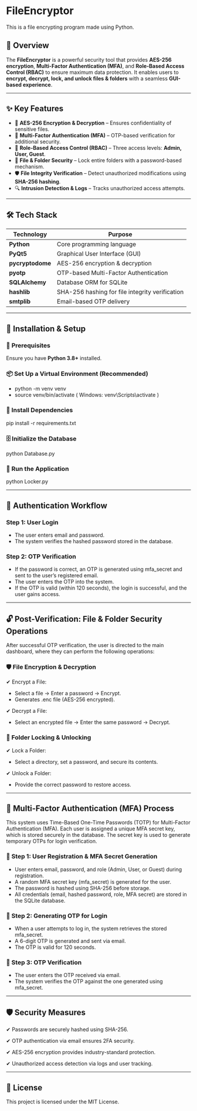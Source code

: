 # FileEncryptor  
This is a file encrypting program made using Python.  

## 📌 Overview  
The **FileEncryptor** is a powerful security tool that provides **AES-256 encryption**, **Multi-Factor Authentication (MFA)**, and **Role-Based Access Control (RBAC)** to ensure maximum data protection. It enables users to **encrypt, decrypt, lock, and unlock files & folders** with a seamless **GUI-based experience**.

---

## ✨ Key Features  
- 🔐 **AES-256 Encryption & Decryption** – Ensures confidentiality of sensitive files.  
- 🔑 **Multi-Factor Authentication (MFA)** – OTP-based verification for additional security.  
- 👥 **Role-Based Access Control (RBAC)** – Three access levels: **Admin, User, Guest**.  
- 📂 **File & Folder Security** – Lock entire folders with a password-based mechanism.  
- 🛡️ **File Integrity Verification** – Detect unauthorized modifications using **SHA-256 hashing**.  
- 🔍 **Intrusion Detection & Logs** – Tracks unauthorized access attempts.  

---

## 🛠️ Tech Stack  

| Technology | Purpose |
|------------|---------|
| **Python** | Core programming language |
| **PyQt5** | Graphical User Interface (GUI) |
| **pycryptodome** | AES-256 encryption & decryption |
| **pyotp** | OTP-based Multi-Factor Authentication |
| **SQLAlchemy** | Database ORM for SQLite |
| **hashlib** | SHA-256 hashing for file integrity verification |
| **smtplib** | Email-based OTP delivery |

---

## 🚀 Installation & Setup  

### 🔧 **Prerequisites**  
Ensure you have **Python 3.8+** installed.  

### 📦 Set Up a Virtual Environment (Recommended)

- python -m venv venv
- source venv/bin/activate       ( Windows: venv\Scripts\activate )

### 📌 Install Dependencies

pip install -r requirements.txt

### 🗄 Initialize the Database

python Database.py

### 🏁 Run the Application

python Locker.py

---

## 🔐 Authentication Workflow

### Step 1: User Login

- The user enters email and password.
- The system verifies the hashed password stored in the database.

### Step 2: OTP Verification

- If the password is correct, an OTP is generated using mfa_secret and sent to the user’s registered email.
- The user enters the OTP into the system.
- If the OTP is valid (within 120 seconds), the login is successful, and the user gains access.

---

## 🔓 Post-Verification: File & Folder Security Operations

After successful OTP verification, the user is directed to the main dashboard, where they can perform the following operations:

### 🛡️ File Encryption & Decryption

✔ Encrypt a File:

- Select a file → Enter a password → Encrypt.
- Generates .enc file (AES-256 encrypted).

✔ Decrypt a File:

- Select an encrypted file → Enter the same password → Decrypt.

### 🔏 Folder Locking & Unlocking

✔ Lock a Folder: 

- Select a directory, set a password, and secure its contents.
    
✔ Unlock a Folder: 

- Provide the correct password to restore access.

---

## 🔑 Multi-Factor Authentication (MFA) Process

This system uses Time-Based One-Time Passwords (TOTP) for Multi-Factor Authentication (MFA). Each user is assigned a unique MFA secret key, which is stored securely in the database. The secret key is used to generate temporary OTPs for login verification.

### 📌 Step 1: User Registration & MFA Secret Generation

- User enters email, password, and role (Admin, User, or Guest) during registration.
- A random MFA secret key (mfa_secret) is generated for the user.
- The password is hashed using SHA-256 before storage.
- All credentials (email, hashed password, role, MFA secret) are stored in the SQLite database.

### 📌 Step 2: Generating OTP for Login

- When a user attempts to log in, the system retrieves the stored mfa_secret.
- A 6-digit OTP is generated and sent via email.
- The OTP is valid for 120 seconds.

### 📌 Step 3: OTP Verification

- The user enters the OTP received via email.
- The system verifies the OTP against the one generated using mfa_secret.

---

## 🛡️ Security Measures

✔ Passwords are securely hashed using SHA-256.

✔ OTP authentication via email ensures 2FA security.

✔ AES-256 encryption provides industry-standard protection.

✔ Unauthorized access detection via logs and user tracking.

---

## 📜 License

This project is licensed under the MIT License.
